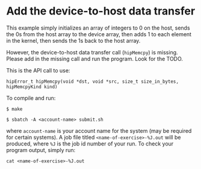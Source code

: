 # Add the device-to-host data transfer

This example simply initializes an array of integers to 0 on the host, sends the 0s from the host array to the device array, then adds 1 to each element in the kernel, then sends the 1s back to the host array.

However, the device-to-host data transfer call (`hipMemcpy`) is missing. Please add in the missing call and run the program. Look for the TODO.

This is the API call to use:
```
hipError_t hipMemcpy(void *dst, void *src, size_t size_in_bytes, hipMemcpyKind kind)
```

To compile and run:
```
$ make

$ sbatch -A <account-name> submit.sh
```
where `account-name` is your account name for the system (may be required for certain systems). A job file titled `<name-of-exercise>-%J.out` will be produced, where `%J` is the job id number of your run. To check your program output, simply run:
```
cat <name-of-exercise>-%J.out
```

